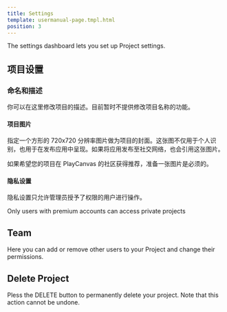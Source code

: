 ```yaml
---
title: Settings
template: usermanual-page.tmpl.html
position: 3
---
```


The settings dashboard lets you set up Project settings.

## 项目设置

### 命名和描述

你可以在这里修改项目的描述。目前暂时不提供修改项目名称的功能。

#### 项目图片

指定一个方形的 720x720 分辨率图片做为项目的封面。这张图不仅用于个人识别，也用于在发布应用中呈现。如果将应用发布至社交网络，也会引用这张图片。

如果希望您的项目在 PlayCanvas 的社区获得推荐，准备一张图片是必须的。

#### 隐私设置

隐私设置只允许管理员授予了权限的用户进行操作。

<div class="alert alert-info">
Only users with premium accounts can access private projects
</div>

## Team

Here you can add or remove other users to your Project and change their permissions.

## Delete Project

Pless the DELETE button to permanently delete your project. Note that this action cannot be undone.

